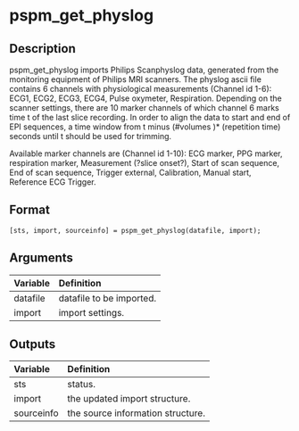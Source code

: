 # pspm_get_physlog
## Description
pspm_get_physlog imports Philips Scanphyslog data, generated from the monitoring equipment of Philips MRI scanners. The physlog ascii file contains 6 channels with physiological measurements (Channel id 1-6): ECG1, ECG2, ECG3, ECG4, Pulse oxymeter, Respiration. Depending on the scanner settings, there are 10 marker channels of which channel 6 marks time t of the last slice recording. In order to align the data to start and end of EPI sequences, a time window from t minus (#volumes )* (repetition time) seconds until t should be used for trimming. 

Available marker channels are (Channel id 1-10): ECG marker, PPG marker, respiration marker, Measurement (?slice onset?), Start of scan sequence, End of scan sequence, Trigger external, Calibration, Manual start, Reference ECG Trigger.

## Format
`[sts, import, sourceinfo] = pspm_get_physlog(datafile, import);`

## Arguments
| Variable | Definition |
|:--|:--|
| datafile | datafile to be imported. |
| import | import settings. |

## Outputs
| Variable | Definition |
|:--|:--|
| sts | status. |
| import | the updated import structure. |
| sourceinfo | the source information structure. |

